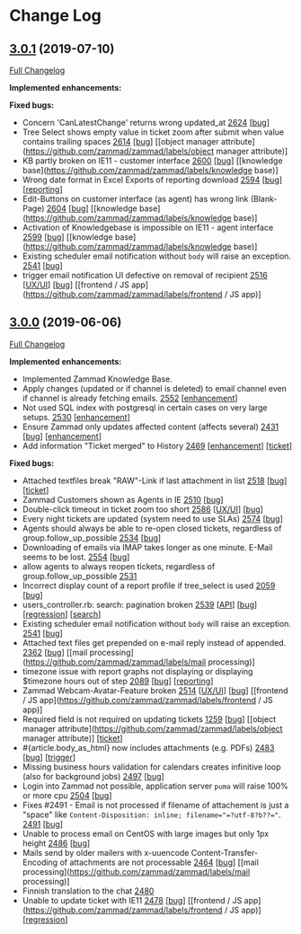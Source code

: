 # Change Log

## [3.0.1](https://github.com/zammad/zammad/tree/3.0.1) (2019-07-10)
[Full Changelog](https://github.com/zammad/zammad/compare/3.0.0...3.0.1)

**Implemented enhancements:**

**Fixed bugs:**
- Concern 'CanLatestChange' returns wrong updated_at  [2624](https://github.com/zammad/zammad/issues/2624) [[bug](https://github.com/zammad/zammad/labels/bug)]
- Tree Select shows empty value in ticket zoom after submit when value contains trailing spaces [2614](https://github.com/zammad/zammad/issues/2614) [[bug](https://github.com/zammad/zammad/labels/bug)] [[object manager attribute](https://github.com/zammad/zammad/labels/object manager attribute)]
- KB partly broken on IE11 - customer interface [2600](https://github.com/zammad/zammad/issues/2600) [[bug](https://github.com/zammad/zammad/labels/bug)] [[knowledge base](https://github.com/zammad/zammad/labels/knowledge base)]
- Wrong date format in Excel Exports of reporting download [2594](https://github.com/zammad/zammad/issues/2594) [[bug](https://github.com/zammad/zammad/labels/bug)] [[reporting](https://github.com/zammad/zammad/labels/reporting)]
- Edit-Buttons on customer interface (as agent) has wrong link (Blank-Page) [2604](https://github.com/zammad/zammad/issues/2604) [[bug](https://github.com/zammad/zammad/labels/bug)] [[knowledge base](https://github.com/zammad/zammad/labels/knowledge base)]
- Activation of Knowledgebase is impossible on IE11 - agent interface [2599](https://github.com/zammad/zammad/issues/2599) [[bug](https://github.com/zammad/zammad/labels/bug)] [[knowledge base](https://github.com/zammad/zammad/labels/knowledge base)]
- Existing scheduler email notification without `body` will raise an exception. [2541](https://github.com/zammad/zammad/issues/2541) [[bug](https://github.com/zammad/zammad/labels/bug)]
- trigger email notification UI defective on removal of recipient [2516](https://github.com/zammad/zammad/issues/2516) [[UX/UI](https://github.com/zammad/zammad/labels/UX/UI)] [[bug](https://github.com/zammad/zammad/labels/bug)] [[frontend / JS app](https://github.com/zammad/zammad/labels/frontend / JS app)]

## [3.0.0](https://github.com/zammad/zammad/tree/3.0.0) (2019-06-06)
[Full Changelog](https://github.com/zammad/zammad/compare/2.9.0...3.0.0)

**Implemented enhancements:**
- Implemented Zammad Knowledge Base.
- Apply changes (updated or if channel is deleted) to email channel even if channel is already fetching emails. [2552](https://github.com/zammad/zammad/issues/2552) [[enhancement](https://github.com/zammad/zammad/labels/enhancement)]
- Not used SQL index with postgresql in certain cases on very large setups. [2530](https://github.com/zammad/zammad/issues/2530) [[enhancement](https://github.com/zammad/zammad/labels/enhancement)]
- Ensure Zammad only updates affected content (affects several) [2431](https://github.com/zammad/zammad/issues/2431) [[bug](https://github.com/zammad/zammad/labels/bug)] [[enhancement](https://github.com/zammad/zammad/labels/enhancement)]
- Add information "Ticket merged" to History [2469](https://github.com/zammad/zammad/issues/2469) [[enhancement](https://github.com/zammad/zammad/labels/enhancement)] [[ticket](https://github.com/zammad/zammad/labels/ticket)]

**Fixed bugs:**
- Attached textfiles break "RAW"-Link if last attachment in list [2518](https://github.com/zammad/zammad/issues/2518) [[bug](https://github.com/zammad/zammad/labels/bug)] [[ticket](https://github.com/zammad/zammad/labels/ticket)]
- Zammad Customers shown as Agents in IE [2510](https://github.com/zammad/zammad/issues/2510) [[bug](https://github.com/zammad/zammad/labels/bug)]
- Double-click timeout in ticket zoom too short [2586](https://github.com/zammad/zammad/issues/2586) [[UX/UI](https://github.com/zammad/zammad/labels/UX/UI)] [[bug](https://github.com/zammad/zammad/labels/bug)]
- Every night tickets are updated (system need to use SLAs) [2574](https://github.com/zammad/zammad/issues/2574) [[bug](https://github.com/zammad/zammad/labels/bug)]
- Agents should always be able to re-open closed tickets, regardless of group.follow_up_possible [2534](https://github.com/zammad/zammad/issues/2534) [[bug](https://github.com/zammad/zammad/labels/bug)]
- Downloading of emails via IMAP takes longer as one minute. E-Mail seems to be lost. [2554](https://github.com/zammad/zammad/issues/2554) [[bug](https://github.com/zammad/zammad/labels/bug)]
- allow agents to always reopen tickets, regardless of group.follow_up_possible [2531](https://github.com/zammad/zammad/pull/2531)
- Incorrect display count of a report profile if tree_select is used [2059](https://github.com/zammad/zammad/issues/2059) [[bug](https://github.com/zammad/zammad/labels/bug)]
- users_controller.rb: search: pagination broken [2539](https://github.com/zammad/zammad/issues/2539) [[API](https://github.com/zammad/zammad/labels/API)] [[bug](https://github.com/zammad/zammad/labels/bug)] [[regression](https://github.com/zammad/zammad/labels/regression)] [[search](https://github.com/zammad/zammad/labels/search)]
- Existing scheduler email notification without `body` will raise an exception. [2541](https://github.com/zammad/zammad/issues/2541) [[bug](https://github.com/zammad/zammad/labels/bug)]
- Attached text files get prepended on e-mail reply instead of appended. [2362](https://github.com/zammad/zammad/issues/2362) [[bug](https://github.com/zammad/zammad/labels/bug)] [[mail processing](https://github.com/zammad/zammad/labels/mail processing)]
- timezone issue with report graphs not displaying or displaying $timezone hours out of step [2089](https://github.com/zammad/zammad/issues/2089) [[bug](https://github.com/zammad/zammad/labels/bug)] [[reporting](https://github.com/zammad/zammad/labels/reporting)]
- Zammad Webcam-Avatar-Feature broken [2514](https://github.com/zammad/zammad/issues/2514) [[UX/UI](https://github.com/zammad/zammad/labels/UX/UI)] [[bug](https://github.com/zammad/zammad/labels/bug)] [[frontend / JS app](https://github.com/zammad/zammad/labels/frontend / JS app)]
- Required field is not required on updating tickets [1259](https://github.com/zammad/zammad/issues/1259) [[bug](https://github.com/zammad/zammad/labels/bug)] [[object manager attribute](https://github.com/zammad/zammad/labels/object manager attribute)] [[ticket](https://github.com/zammad/zammad/labels/ticket)]
- #{article.body_as_html} now includes attachments (e.g. PDFs) [2483](https://github.com/zammad/zammad/issues/2483) [[bug](https://github.com/zammad/zammad/labels/bug)] [[trigger](https://github.com/zammad/zammad/labels/trigger)]
- Missing business hours validation for calendars creates infinitive loop (also for background jobs) [2497](https://github.com/zammad/zammad/issues/2497) [[bug](https://github.com/zammad/zammad/labels/bug)]
- Login into Zammad not possible, application server `puma` will raise 100% or more cpu  [2504](https://github.com/zammad/zammad/issues/2504) [[bug](https://github.com/zammad/zammad/labels/bug)]
- Fixes #2491 - Email is not processed if filename of attachement is just a  "space" like `Content-Disposition: inline; filename="=?utf-8?b??="`. [2491](https://github.com/zammad/zammad/issues/2491) [[bug](https://github.com/zammad/zammad/labels/bug)]
- Unable to process email on CentOS with large images but only 1px height [2486](https://github.com/zammad/zammad/issues/2486) [[bug](https://github.com/zammad/zammad/labels/bug)]
- Mails send by older mailers with x-uuencode Content-Transfer-Encoding of attachments are not processable [2464](https://github.com/zammad/zammad/issues/2464) [[bug](https://github.com/zammad/zammad/labels/bug)] [[mail processing](https://github.com/zammad/zammad/labels/mail processing)]
- Finnish translation to the chat [2480](https://github.com/zammad/zammad/pull/2480)
- Unable to update ticket with IE11 [2478](https://github.com/zammad/zammad/issues/2478) [[bug](https://github.com/zammad/zammad/labels/bug)] [[frontend / JS app](https://github.com/zammad/zammad/labels/frontend / JS app)] [[regression](https://github.com/zammad/zammad/labels/regression)]





